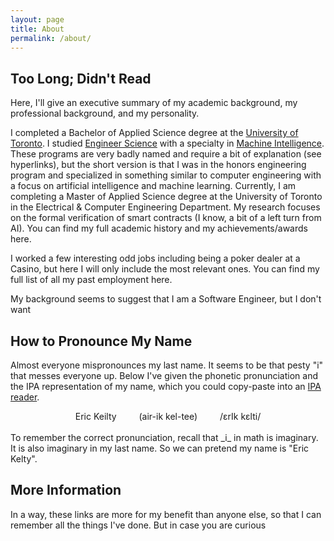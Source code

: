 ```yaml
---
layout: page
title: About
permalink: /about/
---
```


## Too Long; Didn't Read

Here, I'll give an executive summary of my academic background, my professional background, and my personality. 

I completed a Bachelor of Applied Science degree at the [University of Toronto](https://www.utoronto.ca/). I studied [Engineer Science](https://engsci.utoronto.ca/program/what-is-engsci/) with a specialty in [Machine Intelligence](https://engsci.utoronto.ca/program/majors/machine-intelligence/). These programs are very badly named and require a bit of explanation (see hyperlinks), but the short version is that I was in the honors engineering program and specialized in something similar to computer engineering with a focus on artificial intelligence and machine learning. Currently, I am completing a Master of Applied Science degree at the University of Toronto in the Electrical & Computer Engineering Department. My research focuses on the formal verification of smart contracts (I know, a bit of a left turn from AI). You can find my full academic history and my achievements/awards here.

I worked a few interesting odd jobs including being a poker dealer at a Casino, but here I will only include the most relevant ones. You can find my full list of all my past employment here. 

My background seems to suggest that I am a Software Engineer, but I don't want 

## How to Pronounce My Name
Almost everyone mispronounces my last name. It seems to be that pesty "i" that messes everyone up. Below I've given the phonetic pronunciation and the IPA representation of my name, which you could copy-paste into an [IPA reader](http://ipa-reader.xyz/).

<center>
    Eric Keilty &ensp;&ensp;&ensp;&ensp; (air-ik kel-tee) &ensp;&ensp;&ensp;&ensp; /&epsilon;rIk k&epsilon;lti/
</center>
<br>
To remember the correct pronunciation, recall that _i_ in math is imaginary. It is also imaginary in my last name. So we can pretend my name is "Eric Kelty".


## More Information

In a way, these links are more for my benefit than anyone else, so that I can remember all the things I've done. But in case you are curious